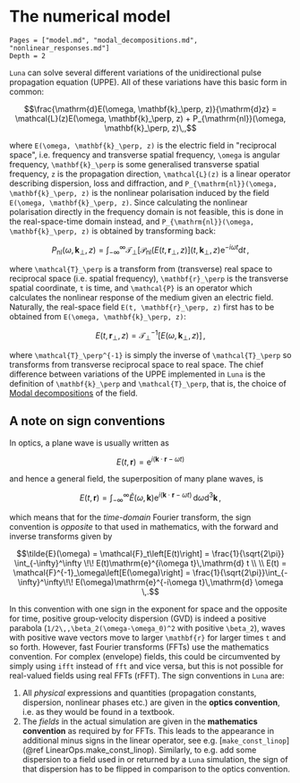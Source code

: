 # The numerical model
```@contents
Pages = ["model.md", "modal_decompositions.md", "nonlinear_responses.md"]
Depth = 2
```

`Luna` can solve several different variations of the unidirectional pulse propagation equation (UPPE). All of these variations have this basic form in common:
```math
\frac{\mathrm{d}E(\omega, \mathbf{k}_\perp, z)}{\mathrm{d}z} = \mathcal{L}(z)E(\omega, \mathbf{k}_\perp, z) + P_{\mathrm{nl}}(\omega, \mathbf{k}_\perp, z)\,,
```
where ``E(\omega, \mathbf{k}_\perp, z)`` is the electric field in "reciprocal space", i.e. frequency and transverse spatial frequency, ``\omega`` is angular frequency, ``\mathbf{k}_\perp`` is some generalised transverse spatial frequency, ``z`` is the propagation direction, ``\mathcal{L}(z)`` is a linear operator describing dispersion, loss and diffraction, and ``P_{\mathrm{nl}}(\omega, \mathbf{k}_\perp, z)`` is the nonlinear polarisation induced by the field ``E(\omega, \mathbf{k}_\perp, z)``. Since calculating the nonlinear polarisation directly in the frequency domain is not feasible, this is done in the real-space-time domain instead, and ``P_{\mathrm{nl}}(\omega, \mathbf{k}_\perp, z)`` is obtained by transforming back:
```math
P_{\mathrm{nl}}(\omega, \mathbf{k}_\perp, z) = \int_{-\infty}^{\infty} \mathcal{T}_\perp\Big[\mathcal{P}_\mathrm{nl}(E(t, \mathbf{r}_\perp, z)\Big](t, \mathbf{k}_\perp, z)\mathrm{e}^{-i\omega t}\mathrm{d}t\,,
```
where ``\mathcal{T}_\perp`` is a transform from (transverse) real space to reciprocal space (i.e. spatial frequency), ``\mathbf{r}_\perp`` is the transverse spatial coordinate, ``t`` is time, and  ``\mathcal{P}`` is an operator which calculates the nonlinear response of the medium given an electric field. Naturally, the real-space field ``E(t, \mathbf{r}_\perp, z)`` first has to be obtained from ``E(\omega, \mathbf{k}_\perp, z)``:
```math
E(t, \mathbf{r}_\perp, z)  = \mathcal{T}_\perp^{-1}\Big[E(\omega, \mathbf{k}_\perp, z)\Big]\,,
```
where ``\mathcal{T}_\perp^{-1}`` is simply the inverse of ``\mathcal{T}_\perp`` so transforms from transverse reciprocal space to real space. The chief difference between variations of the UPPE implemented in `Luna` is the definition of ``\mathbf{k}_\perp`` and ``\mathcal{T}_\perp``, that is, the choice of [Modal decompositions](@ref) of the field.

## A note on sign conventions
In optics, a plane wave is usually written as
```math
E(t, \mathbf{r}) = \mathrm{e}^{i(\mathbf{k}\cdot\mathbf{r} - \omega t)}
```
and hence a general field, the superposition of many plane waves, is
```math
E(t, \mathbf{r}) = \int_{-\infty}^\infty \tilde{E}(\omega, \mathbf{k})\mathrm{e}^{i(\mathbf{k}\cdot\mathbf{r} - \omega t)}\,\mathrm{d}\omega\mathrm{d}^3\mathbf{k}\,,
```
which means that for the *time-domain* Fourier transform, the sign convention is *opposite* to that used in mathematics, with the forward and inverse transforms given by
```math
\tilde{E}(\omega) = \mathcal{F}_t\left[E(t)\right] = \frac{1}{\sqrt{2\pi}} \int_{-\infty}^\infty \!\! E(t)\mathrm{e}^{i\omega t}\,\mathrm{d} t 
\\
\\
E(t) = \mathcal{F}^{-1}_\omega\left[E(\omega)\right] = \frac{1}{\sqrt{2\pi}}\int_{-\infty}^\infty\!\! E(\omega)\mathrm{e}^{-i\omega t}\,\mathrm{d} \omega \,.
```
In this convention with one sign in the exponent for space and the opposite for time, positive group-velocity dispersion (GVD) is indeed a positive parabola (``1/2\,,\beta_2(\omega-\omega_0)^2`` with positive ``\beta_2``), waves with positive wave vectors move to larger ``\mathbf{r}`` for larger times ``t`` and so forth. However, fast Fourier transforms (FFTs) use the mathematics convention. For complex (envelope) fields, this could be circumvented by simply using `ifft` instead of `fft` and vice versa, but this is not possible for real-valued fields using real FFTs (rFFT). The sign conventions in `Luna` are:

1. All *physical* expressions and quantities (propagation constants, dispersion, nonlinear phases etc.) are given in the **optics convention**, i.e. as they would be found in a textbook.
2. The *fields* in the actual simulation are given in the **mathematics convention** as required by for FFTs. This leads to the appearance in additional minus signs in the linear operator, see e.g. [`make_const_linop`](@ref LinearOps.make_const_linop). Similarly, to e.g. add some dispersion to a field used in or returned by a `Luna` simulation, the sign of that dispersion has to be flipped in comparison to the optics convention.
